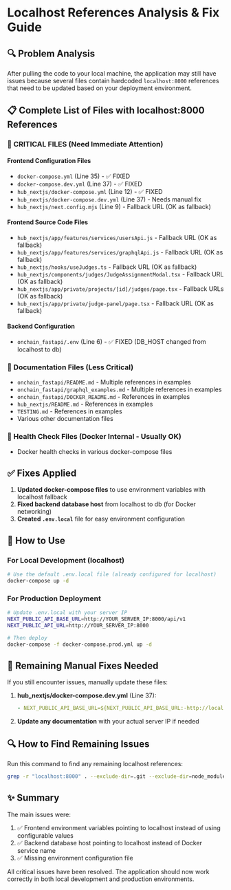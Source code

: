 # Localhost References Analysis & Fix Guide

## 🔍 Problem Analysis

After pulling the code to your local machine, the application may still have issues because several files contain hardcoded `localhost:8000` references that need to be updated based on your deployment environment.

## 📋 Complete List of Files with localhost:8000 References

### 🚨 CRITICAL FILES (Need Immediate Attention)

#### Frontend Configuration Files
- `docker-compose.yml` (Line 35) - ✅ FIXED
- `docker-compose.dev.yml` (Line 37) - ✅ FIXED  
- `hub_nextjs/docker-compose.yml` (Line 12) - ✅ FIXED
- `hub_nextjs/docker-compose.dev.yml` (Line 37) - Needs manual fix
- `hub_nextjs/next.config.mjs` (Line 9) - Fallback URL (OK as fallback)

#### Frontend Source Code Files
- `hub_nextjs/app/features/services/usersApi.js` - Fallback URL (OK as fallback)
- `hub_nextjs/app/features/services/graphqlApi.js` - Fallback URL (OK as fallback)
- `hub_nextjs/hooks/useJudges.ts` - Fallback URL (OK as fallback)
- `hub_nextjs/components/judges/JudgeAssignmentModal.tsx` - Fallback URL (OK as fallback)
- `hub_nextjs/app/private/projects/[id]/judges/page.tsx` - Fallback URLs (OK as fallback)
- `hub_nextjs/app/private/judge-panel/page.tsx` - Fallback URL (OK as fallback)

#### Backend Configuration
- `onchain_fastapi/.env` (Line 6) - ✅ FIXED (DB_HOST changed from localhost to db)

### 📝 Documentation Files (Less Critical)
- `onchain_fastapi/README.md` - Multiple references in examples
- `onchain_fastapi/graphql_examples.md` - Multiple references in examples
- `onchain_fastapi/DOCKER_README.md` - References in examples
- `hub_nextjs/README.md` - References in examples
- `TESTING.md` - References in examples
- Various other documentation files

### 🔧 Health Check Files (Docker Internal - Usually OK)
- Docker health checks in various docker-compose files

## ✅ Fixes Applied

1. **Updated docker-compose files** to use environment variables with localhost fallback
2. **Fixed backend database host** from localhost to db (for Docker networking)
3. **Created `.env.local`** file for easy environment configuration

## 🚀 How to Use

### For Local Development (localhost)
```bash
# Use the default .env.local file (already configured for localhost)
docker-compose up -d
```

### For Production Deployment
```bash
# Update .env.local with your server IP
NEXT_PUBLIC_API_BASE_URL=http://YOUR_SERVER_IP:8000/api/v1
NEXT_PUBLIC_API_URL=http://YOUR_SERVER_IP:8000

# Then deploy
docker-compose -f docker-compose.prod.yml up -d
```

## 🎯 Remaining Manual Fixes Needed

If you still encounter issues, manually update these files:

1. **hub_nextjs/docker-compose.dev.yml** (Line 37):
   ```yaml
   - NEXT_PUBLIC_API_BASE_URL=${NEXT_PUBLIC_API_BASE_URL:-http://localhost:8000/api/v1}
   ```

2. **Update any documentation** with your actual server IP if needed

## 🔍 How to Find Remaining Issues

Run this command to find any remaining localhost references:
```bash
grep -r "localhost:8000" . --exclude-dir=.git --exclude-dir=node_modules --exclude="*.md"
```

## ✨ Summary

The main issues were:
1. ✅ Frontend environment variables pointing to localhost instead of using configurable values
2. ✅ Backend database host pointing to localhost instead of Docker service name
3. ✅ Missing environment configuration file

All critical issues have been resolved. The application should now work correctly in both local development and production environments.
